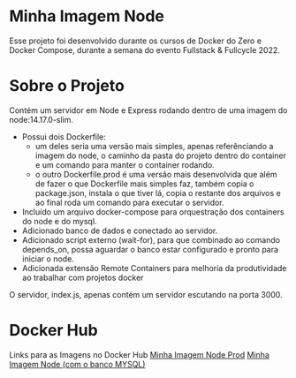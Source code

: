 # Minha Imagem Node
Esse projeto foi desenvolvido durante os cursos de Docker do Zero e Docker Compose, durante a semana do evento Fullstack & Fullcycle 2022. 

# Sobre o Projeto
Contém um servidor em Node e Express rodando dentro de uma imagem do node:14.17.0-slim.
- Possui dois Dockerfile:
    - um deles seria uma versão mais simples, apenas referênciando a imagem do node, o caminho da pasta do projeto dentro do container e um comando para manter o container rodando.
    - o outro Dockerfile.prod é uma versão mais desenvolvida que além de fazer o que Dockerfile mais simples faz, também copia o package.json, instala o que tiver lá, copia o restante dos arquivos e ao final roda um comando para executar o servidor.
- Incluído um arquivo docker-compose para orquestração dos containers do node e do mysql.
- Adicionado banco de dados e conectado ao servidor.
- Adicionado script externo (wait-for), para que combinado ao comando depends_on, possa aguardar o banco estar configurado e pronto para iniciar o node.
- Adicionada extensão Remote Containers para melhoria da produtividade ao trabalhar com projetos docker


O servidor, index.js, apenas contém um servidor escutando na porta 3000.

# Docker Hub
Links para as Imagens no Docker Hub
[Minha Imagem Node Prod](https://hub.docker.com/r/ncorrea001/minha-imagem-node-prod)
[Minha Imagem Node (com o banco MYSQL)](https://hub.docker.com/r/ncorrea001/minha-imagem-node)
